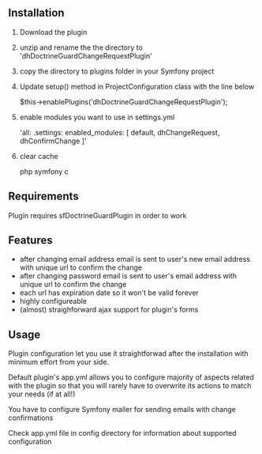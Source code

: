 Installation
------------

1. Download the plugin
2. unzip and rename the the directory to 'dhDoctrineGuardChangeRequestPlugin'
3. copy the directory to plugins folder in your Symfony project
4. Update setup() method in ProjectConfiguration class with the line below

    $this->enablePlugins('dhDoctrineGuardChangeRequestPlugin');
5. enable modules you want to use in settings.yml

    'all:
      .settings:
        enabled_modules: [ default, dhChangeRequest, dhConfirmChange ]'

6. clear cache

    php symfony c

Requirements
---------------
Plugin requires sfDoctrineGuardPlugin in order to work

Features
----------------
- after changing email address email is sent to user's new email address with unique url to confirm the change 
- after changing password email is sent to user's email address with unique url to confirm the change
- each url has expiration date so it won't be valid forever
- highly configureable
- (almost) straighforward ajax support for plugin's forms

Usage
----------
Plugin configuration let you use it straightforwad after the installation with minimum effort from your side.

Default plugin's app.yml allows you to configure majority of aspects related with the plugin
so that you will rarely have to overwrite its actions to match your needs (if at all!)

You have to configure Symfony mailer for sending emails with change confirmations

Check app.yml file in config directory for information about supported configuration
